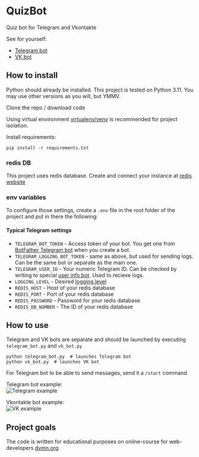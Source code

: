 # QuizBot
Quiz bot for Telegram and Vkontakte

See for yourself:
- [Telegram bot](https://t.me/MrDaveQuizBot)
- [VK bot](https://vk.com/im?sel=-224351051)

## How to install

Python should already be installed. This project is tested on Python 3.11. You may use other versions as you will, but YMMV.

Clone the repo / download code

Using virtual environment [virtualenv/venv](https://docs.python.org/3/library/venv.html) is recommended for project isolation.

Install requirements:
```commandline
pip install -r requirements.txt
```

### redis DB
This project uses redis database. Create and connect your instance at [redis website](https://app.redislabs.com/) 

### env variables

To configure those settings, create a `.env` file in the root folder of the project and put in there the following:

#### Typical Telegram settings

- `TELEGRAM_BOT_TOKEN` - Access token of your bot. You get one from [BotFather Telegram bot](https://t.me/BotFather) when you create a bot.
- `TELEGRAM_LOGGING_BOT_TOKEN` - same as above, but used for sending logs. Can be the same bot or separate as the main one.
- `TELEGRAM_USER_ID` - Your numeric Telegram ID. Can be checked by writing to special [user info bot](https://t.me/userinfobot). Used to recieve logs.
- `LOGGING_LEVEL` - Desired [logging level](https://docs.python.org/3/library/logging.html#logging-levels)
- `REDIS_HOST` - Host of your redis database
- `REDIS_PORT` - Port of your redis database
- `REDIS_PASSWORD` - Password for your redis database
- `REDIS_DB_NUMBER` - The ID of your redis database

## How to use

Telegram and VK bots are separate and should be launched by executing `telegram_bot.py` and `vk_bot.py`

```commandline
python telegram_bot.py  # launches Telegram bot
python vk_bot.py  # launches VK bot
```

For Telegram bot to be able to send messages, send it a `/start` command

Telegram bot example:  
![Telegram example](https://dvmn.org/filer/canonical/1569215494/324/)

Vkontakte bot example:  
![VK example](https://dvmn.org/filer/canonical/1569215498/325/)

## Project goals

The code is written for educational purposes on online-course for web-developers [dvmn.org](https://dvmn.org/).
